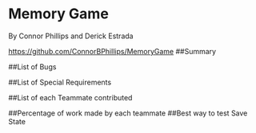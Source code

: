 # Memory Game
By Connor Phillips and Derick Estrada 
  

https://github.com/ConnorBPhillips/MemoryGame
##Summary



##List of Bugs


##List of Special Requirements


##List of each Teammate contributed

##Percentage of work made by each teammate
##Best way to test Save State